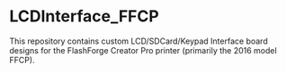 # LCDInterface_FFCP

This repository contains custom LCD/SDCard/Keypad Interface board designs for the FlashForge Creator Pro printer (primarily the 2016 model FFCP).

